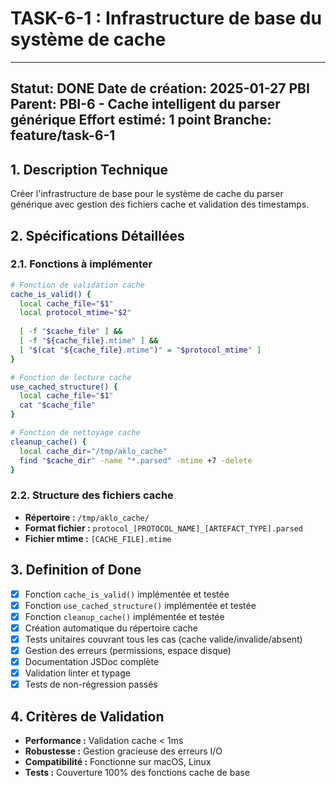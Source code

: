 # TASK-6-1 : Infrastructure de base du système de cache

---
**Statut:** DONE
**Date de création:** 2025-01-27
**PBI Parent:** PBI-6 - Cache intelligent du parser générique
**Effort estimé:** 1 point
**Branche:** feature/task-6-1
---

## 1. Description Technique

Créer l'infrastructure de base pour le système de cache du parser générique avec gestion des fichiers cache et validation des timestamps.

## 2. Spécifications Détaillées

### 2.1. Fonctions à implémenter

```bash
# Fonction de validation cache
cache_is_valid() {
  local cache_file="$1"
  local protocol_mtime="$2"
  
  [ -f "$cache_file" ] && 
  [ -f "${cache_file}.mtime" ] && 
  [ "$(cat "${cache_file}.mtime")" = "$protocol_mtime" ]
}

# Fonction de lecture cache
use_cached_structure() {
  local cache_file="$1"
  cat "$cache_file"
}

# Fonction de nettoyage cache
cleanup_cache() {
  local cache_dir="/tmp/aklo_cache"
  find "$cache_dir" -name "*.parsed" -mtime +7 -delete
}
```

### 2.2. Structure des fichiers cache

- **Répertoire :** `/tmp/aklo_cache/`
- **Format fichier :** `protocol_[PROTOCOL_NAME]_[ARTEFACT_TYPE].parsed`
- **Fichier mtime :** `[CACHE_FILE].mtime`

## 3. Definition of Done

- [x] Fonction `cache_is_valid()` implémentée et testée
- [x] Fonction `use_cached_structure()` implémentée et testée  
- [x] Fonction `cleanup_cache()` implémentée et testée
- [x] Création automatique du répertoire cache
- [x] Tests unitaires couvrant tous les cas (cache valide/invalide/absent)
- [x] Gestion des erreurs (permissions, espace disque)
- [x] Documentation JSDoc complète
- [x] Validation linter et typage
- [x] Tests de non-régression passés

## 4. Critères de Validation

- **Performance :** Validation cache < 1ms
- **Robustesse :** Gestion gracieuse des erreurs I/O
- **Compatibilité :** Fonctionne sur macOS, Linux
- **Tests :** Couverture 100% des fonctions cache de base